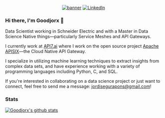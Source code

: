
<p align="center">
    <a href="https://www.linkedin.com/in/jordisegurapons/"><img src="https://github.com/navendu-pottekkat/navendu-pottekkat/blob/master/banner.png" alt="banner" href=""></a>
  <a href="https://www.linkedin.com/in/jordisegurapons/"><img src="https://img.shields.io/badge/LinkedIn-Jordi-blue?style=flat-square&logo=linkedin" alt="LinkedIn" href="https://www.linkedin.com/in/jordisegurapons/"></a>
  </br>
</p>



### Hi there, I'm Goodjorx 👋 

Data Scientist working in Schneider Electric and with a Master in Data Science Native things—particularly Service Meshes and API Gateways.

I currently work at [API7.ai](https://api7.ai/) where I work on the open source project [Apache APISIX](https://github.com/apache/apisix)—the Cloud Native API Gateway.

I specialize in utilizing machine learning techniques to extract insights from complex data sets, and have experience working with a variety of programming languages including Python, C, and SQL.


If you're interested in collaborating on a data science project or just want to connect, feel free to send me a message: jordisegurapons@gmail.com!


### Stats

[![Goodjorx's github stats](https://github-readme-stats.vercel.app/api?username=Goodjorx&theme=dark)](https://github.com/Goodjorx)
